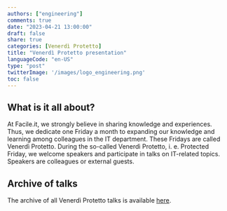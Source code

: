 ```yaml
---
authors: ["engineering"]
comments: true
date: "2023-04-21 13:00:00"
draft: false
share: true
categories: [Venerdì Protetto]
title: "Venerdì Protetto presentation"
languageCode: "en-US"
type: "post"
twitterImage: '/images/logo_engineering.png'
toc: false
---
```



## What is it all about?

At Facile.it, we strongly believe in sharing knowledge and experiences. Thus, we dedicate one Friday a month to expanding our knowledge and learning among colleagues in the IT department. These Fridays are called Venerdì Protetto. During the so-called Venerdì Protetto, i. e. Protected Friday, we welcome speakers and participate in talks on IT-related topics. Speakers are colleagues or external guests.

    
## Archive of talks
 
The archive of all Venerdì Protetto talks is available [here](https://engineering.facile.it/categories/venerdi-protetto/).
